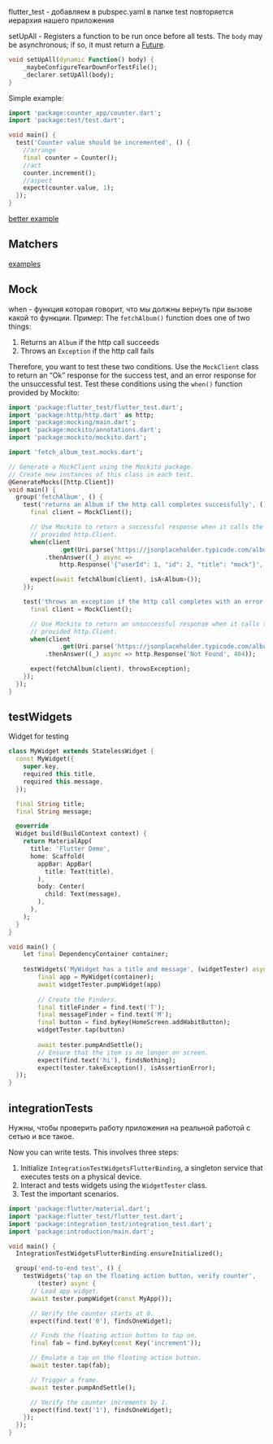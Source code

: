 flutter_test - добавляем в pubspec.yaml
в папке test повторяется иерархия нашего приложения

setUpAll - Registers a function to be run once before all tests. The `body` may be asynchronous; if so, it must return a [Future](https://api.flutter.dev/flutter/dart-async/Future-class.html).
```dart
void setUpAll(dynamic Function() body) {
	_maybeConfigureTearDownForTestFile(); 
	_declarer.setUpAll(body); 
}
```
Simple example:
```dart
import 'package:counter_app/counter.dart';
import 'package:test/test.dart';

void main() {
  test('Counter value should be incremented', () {
	//arrange
    final counter = Counter();
	//act
    counter.increment();
	//aspect
    expect(counter.value, 1);
  });
}
```
[better example](https://docs.flutter.dev/cookbook/testing/unit/mocking)
## Matchers
[examples](https://github.com/foxanna/tests_assertions_cheat_sheet/tree/main) 

## Mock
when - функция которая говорит, что мы должны вернуть при вызове какой то функции.
Пример:
The `fetchAlbum()` function does one of two things:
1. Returns an `Album` if the http call succeeds
2. Throws an `Exception` if the http call fails

Therefore, you want to test these two conditions. Use the `MockClient` class to return an “Ok” response for the success test, and an error response for the unsuccessful test. Test these conditions using the `when()` function provided by Mockito:
```dart
import 'package:flutter_test/flutter_test.dart';
import 'package:http/http.dart' as http;
import 'package:mocking/main.dart';
import 'package:mockito/annotations.dart';
import 'package:mockito/mockito.dart';

import 'fetch_album_test.mocks.dart';

// Generate a MockClient using the Mockito package.
// Create new instances of this class in each test.
@GenerateMocks([http.Client])
void main() {
  group('fetchAlbum', () {
    test('returns an Album if the http call completes successfully', () async {
      final client = MockClient();

      // Use Mockito to return a successful response when it calls the
      // provided http.Client.
      when(client
              .get(Uri.parse('https://jsonplaceholder.typicode.com/albums/1')))
          .thenAnswer((_) async =>
              http.Response('{"userId": 1, "id": 2, "title": "mock"}', 200));

      expect(await fetchAlbum(client), isA<Album>());
    });

    test('throws an exception if the http call completes with an error', () {
      final client = MockClient();

      // Use Mockito to return an unsuccessful response when it calls the
      // provided http.Client.
      when(client
              .get(Uri.parse('https://jsonplaceholder.typicode.com/albums/1')))
          .thenAnswer((_) async => http.Response('Not Found', 404));

      expect(fetchAlbum(client), throwsException);
    });
  });
}
```


## testWidgets
Widget for testing 
```dart
class MyWidget extends StatelessWidget {
  const MyWidget({
    super.key,
    required this.title,
    required this.message,
  });

  final String title;
  final String message;

  @override
  Widget build(BuildContext context) {
    return MaterialApp(
      title: 'Flutter Demo',
      home: Scaffold(
        appBar: AppBar(
          title: Text(title),
        ),
        body: Center(
          child: Text(message),
        ),
      ),
    );
  }
}
```

```dart
void main() {
	let final DependencyContainer container;
	
	testWidgets('MyWidget has a title and message', (widgetTester) async {
	    final app = MyWidget(container);
	    await widgetTester.pumpWidget(app)
	    
		// Create the Finders.
		final titleFinder = find.text('T');
		final messageFinder = find.text('M');
		final button = find.byKey(HomeScreen.addHabitButton);
		widgetTester.tap(button)
		
		await tester.pumpAndSettle();
		// Ensure that the item is no longer on screen.
	    expect(find.text('hi'), findsNothing);
		expect(tester.takeException(), isAssertionError);
  });
}
```

## integrationTests
Нужны, чтобы проверить работу приложения на реальной работой с сетью и все такое.

Now you can write tests. This involves three steps:

1. Initialize `IntegrationTestWidgetsFlutterBinding`, a singleton service that executes tests on a physical device.
2. Interact and tests widgets using the `WidgetTester` class.
3. Test the important scenarios.

```dart
import 'package:flutter/material.dart';
import 'package:flutter_test/flutter_test.dart';
import 'package:integration_test/integration_test.dart';
import 'package:introduction/main.dart';

void main() {
  IntegrationTestWidgetsFlutterBinding.ensureInitialized();

  group('end-to-end test', () {
    testWidgets('tap on the floating action button, verify counter',
        (tester) async {
      // Load app widget.
      await tester.pumpWidget(const MyApp());

      // Verify the counter starts at 0.
      expect(find.text('0'), findsOneWidget);

      // Finds the floating action button to tap on.
      final fab = find.byKey(const Key('increment'));

      // Emulate a tap on the floating action button.
      await tester.tap(fab);

      // Trigger a frame.
      await tester.pumpAndSettle();

      // Verify the counter increments by 1.
      expect(find.text('1'), findsOneWidget);
    });
  });
}
```